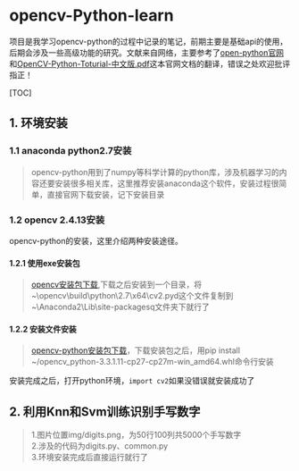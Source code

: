 ﻿opencv-Python-learn
============================
项目是我学习opencv-python的过程中记录的笔记，前期主要是基础api的使用，后期会涉及一些高级功能的研究。文献来自网络，主要参考了[open-python官网](http://opencv-python-tutroals.readthedocs.io/en/latest/)和[OpenCV-Python-Toturial-中文版.pdf](https://github.com/nopeiyu/opencv-Python-learn/tree/master/doucument)这本官网文档的翻译，错误之处欢迎批评指正！

[TOC]

## 1. 环境安装  
### 1.1 anaconda python2.7安装 

> opencv-python用到了numpy等科学计算的python库，涉及机器学习的内容还要安装很多相关库，这里推荐安装anaconda这个软件，安装过程很简单，直接官网下载安装，记下安装目录

### 1.2 opencv 2.4.13安装  
opencv-python的安装，这里介绍两种安装途径。
 
#### 1.2.1 使用exe安装包

> [opencv安装包下载](https://sourceforge.net/projects/opencvlibrary/files/opencv-win/2.4.13/opencv-2.4.13.4-vc14.exe/download),下载之后安装到一个目录，将~\opencv\build\python\2.7\x64\cv2.pyd这个文件复制到~\Anaconda2\Lib\site-packagesq文件夹下就行了

#### 1.2.2 安装文件安装

> [opencv-python安装包下载](https://pypi.python.org/pypi/opencv-python)，下载安装包之后，用pip install ~/opencv_python-3.3.1.11-cp27-cp27m-win_amd64.whl命令行安装

安装完成之后，打开python环境，`import cv2`如果没错误就安装成功了
 
 
 
 
 
## 2. 利用Knn和Svm训练识别手写数字  
>1.图片位置img/digits.png，为50行100列共5000个手写数字  
>2.涉及的代码为digits.py、common.py  
>3.环境安装完成后直接运行就行了
